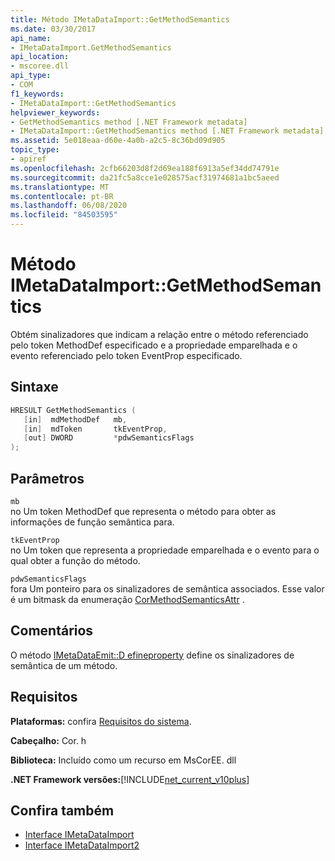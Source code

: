 ```yaml
---
title: Método IMetaDataImport::GetMethodSemantics
ms.date: 03/30/2017
api_name:
- IMetaDataImport.GetMethodSemantics
api_location:
- mscoree.dll
api_type:
- COM
f1_keywords:
- IMetaDataImport::GetMethodSemantics
helpviewer_keywords:
- GetMethodSemantics method [.NET Framework metadata]
- IMetaDataImport::GetMethodSemantics method [.NET Framework metadata]
ms.assetid: 5e018eaa-d60e-4a0b-a2c5-8c36bd09d905
topic_type:
- apiref
ms.openlocfilehash: 2cfb66203d8f2d69ea188f6913a5ef34dd74791e
ms.sourcegitcommit: da21fc5a8cce1e028575acf31974681a1bc5aeed
ms.translationtype: MT
ms.contentlocale: pt-BR
ms.lasthandoff: 06/08/2020
ms.locfileid: "84503595"
---
```

# <a name="imetadataimportgetmethodsemantics-method"></a>Método IMetaDataImport::GetMethodSemantics
Obtém sinalizadores que indicam a relação entre o método referenciado pelo token MethodDef especificado e a propriedade emparelhada e o evento referenciado pelo token EventProp especificado.  
  
## <a name="syntax"></a>Sintaxe  
  
```cpp  
HRESULT GetMethodSemantics (  
   [in]  mdMethodDef   mb,  
   [in]  mdToken       tkEventProp,  
   [out] DWORD         *pdwSemanticsFlags  
);  
```  
  
## <a name="parameters"></a>Parâmetros  
 `mb`  
 no Um token MethodDef que representa o método para obter as informações de função semântica para.  
  
 `tkEventProp`  
 no Um token que representa a propriedade emparelhada e o evento para o qual obter a função do método.  
  
 `pdwSemanticsFlags`  
 fora Um ponteiro para os sinalizadores de semântica associados. Esse valor é um bitmask da enumeração [CorMethodSemanticsAttr](cormethodsemanticsattr-enumeration.md) .  
  
## <a name="remarks"></a>Comentários  
 O método [IMetaDataEmit::D efineproperty](imetadataemit-defineproperty-method.md) define os sinalizadores de semântica de um método.  
  
## <a name="requirements"></a>Requisitos  
 **Plataformas:** confira [Requisitos do sistema](../../get-started/system-requirements.md).  
  
 **Cabeçalho:** Cor. h  
  
 **Biblioteca:** Incluído como um recurso em MsCorEE. dll  
  
 **.NET Framework versões:**[!INCLUDE[net_current_v10plus](../../../../includes/net-current-v10plus-md.md)]  
  
## <a name="see-also"></a>Confira também

- [Interface IMetaDataImport](imetadataimport-interface.md)
- [Interface IMetaDataImport2](imetadataimport2-interface.md)
